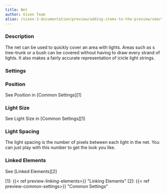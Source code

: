 ```yaml
---
title: Net
author: Vixen Team
alias: /vixen-3-documentation/preview/adding-items-to-the-preview/smart-objects/net/
---
```

### Description

The net can be used to quickly cover an area with lights. Areas such as s tree-trunk or a bush can be covered without having to draw every strand of lights. It also makes a fairly accurate representation of icicle light strings.

### Settings

### Position

See Position in [Common Settings][1]

### Light Size

See Light Size in [Common Settings][1]

### Light Spacing

The light spacing is the number of pixels between each light in the net. You can just play with this number to get the look you like.

### Linked Elements

See [Linked Elements][2]

[1]: {{< ref preview-linking-elements>}} "Linking Elements"
[2]: {{< ref preview-common-settings>}} "Common Settings"
